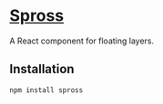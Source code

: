 # [Spross](https://wxad.design/spross)

A React component for floating layers.

## Installation

```bash
npm install spross
```